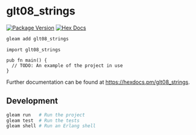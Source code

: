 # glt08_strings

[![Package Version](https://img.shields.io/hexpm/v/glt08_strings)](https://hex.pm/packages/glt08_strings)
[![Hex Docs](https://img.shields.io/badge/hex-docs-ffaff3)](https://hexdocs.pm/glt08_strings/)

```sh
gleam add glt08_strings
```
```gleam
import glt08_strings

pub fn main() {
  // TODO: An example of the project in use
}
```

Further documentation can be found at <https://hexdocs.pm/glt08_strings>.

## Development

```sh
gleam run   # Run the project
gleam test  # Run the tests
gleam shell # Run an Erlang shell
```
